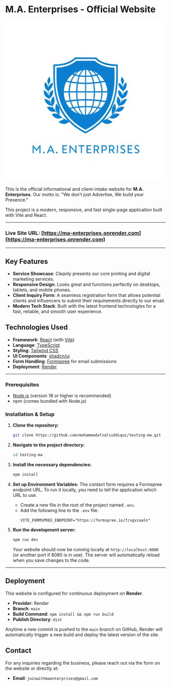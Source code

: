 # M.A. Enterprises - Official Website

![M.A. Enterprises Logo](public/ma-enterprises-logo.png)

This is the official informational and client-intake website for **M.A. Enterprises**. Our motto is: "We don't just Advertise, We build your Presence."

This project is a modern, responsive, and fast single-page application built with Vite and React.

---

### **Live Site URL: [https://ma-enterprises.onrender.com](https://ma-enterprises.onrender.com)**

---

## Key Features

-   **Service Showcase**: Cleanly presents our core printing and digital marketing services.
-   **Responsive Design**: Looks great and functions perfectly on desktops, tablets, and mobile phones.
-   **Client Inquiry Form**: A seamless registration form that allows potential clients and influencers to submit their requirements directly to our email.
-   **Modern Tech Stack**: Built with the latest frontend technologies for a fast, reliable, and smooth user experience.

## Technologies Used

-   **Framework**: [React](https://reactjs.org/) (with [Vite](https://vitejs.dev/))
-   **Language**: [TypeScript](https://www.typescriptlang.org/)
-   **Styling**: [Tailwind CSS](https://tailwindcss.com/)
-   **UI Components**: [shadcn/ui](https://ui.shadcn.com/)
-   **Form Handling**: [Formspree](https://formspree.io/) for email submissions
-   **Deployment**: [Render](https://render.com/)

---

### Prerequisites

-   [Node.js](https://nodejs.org/) (version 18 or higher is recommended)
-   npm (comes bundled with Node.js)

### Installation & Setup

1.  **Clone the repository:**
    ```sh
    git clone https://github.com/mohammadafzalsiddiqui/testing-ma.git
    ```

2.  **Navigate to the project directory:**
    ```sh
    cd testing-ma
    ```

3.  **Install the necessary dependencies:**
    ```sh
    npm install
    ```

4.  **Set up Environment Variables:**
    The contact form requires a Formspree endpoint URL. To run it locally, you need to tell the application which URL to use.

    -   Create a new file in the root of the project named `.env`.
    -   Add the following line to the `.env` file:
        ```
        VITE_FORMSPREE_ENDPOINT="https://formspree.io/f/xgvzaaln"
        ```

5.  **Run the development server:**
    ```sh
    npm run dev
    ```
    Your website should now be running locally at `http://localhost:8080` (or another port if 8080 is in use). The server will automatically reload when you save changes to the code.

---

## Deployment

This website is configured for continuous deployment on **Render**.

-   **Provider**: Render
-   **Branch**: `main`
-   **Build Command**: `npm install && npm run build`
-   **Publish Directory**: `dist`

Anytime a new commit is pushed to the `main` branch on GitHub, Render will automatically trigger a new build and deploy the latest version of the site.

## Contact

For any inquiries regarding the business, please reach out via the form on the website or directly at:

-   **Email**: `joinwithmaenterprises@gmail.com`
